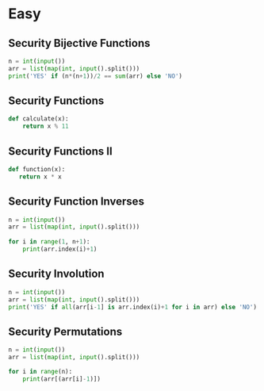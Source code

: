 # Easy

## Security Bijective Functions

```python
n = int(input())
arr = list(map(int, input().split()))
print('YES' if (n*(n+1))/2 == sum(arr) else 'NO')
```

## Security Functions

```python
def calculate(x):
    return x % 11
```

## Security Functions II

```python
def function(x):
   return x * x 
```

## Security Function Inverses

```python
n = int(input())
arr = list(map(int, input().split()))
 
for i in range(1, n+1):
    print(arr.index(i)+1)
```

## Security Involution

```python
n = int(input())
arr = list(map(int, input().split()))
print('YES' if all(arr[i-1] is arr.index(i)+1 for i in arr) else 'NO')
```

## Security Permutations

```python
n = int(input())
arr = list(map(int, input().split()))

for i in range(n):
    print(arr[(arr[i]-1)])
```